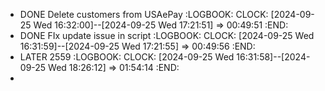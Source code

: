 - DONE Delete customers from USAePay
  :LOGBOOK:
  CLOCK: [2024-09-25 Wed 16:32:00]--[2024-09-25 Wed 17:21:51] =>  00:49:51
  :END:
- DONE FIx update issue in script
  :LOGBOOK:
  CLOCK: [2024-09-25 Wed 16:31:59]--[2024-09-25 Wed 17:21:55] =>  00:49:56
  :END:
- LATER 2559
  :LOGBOOK:
  CLOCK: [2024-09-25 Wed 16:31:58]--[2024-09-25 Wed 18:26:12] =>  01:54:14
  :END:
-
